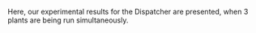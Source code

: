 Here, our experimental results for the Dispatcher are presented, when 3 plants are being run simultaneously.
